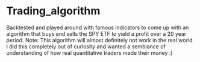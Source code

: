 # Trading_algorithm

Backtested and played around with famous indicators to come up with an algorithm that buys and sells the SPY ETF to yield a profit over a 20 year period. Note: This algorithm will almost definitely not work in the real world. I did this completely out of curiosity and wanted a semblance of understanding of how real quantitative traders made their money :)
